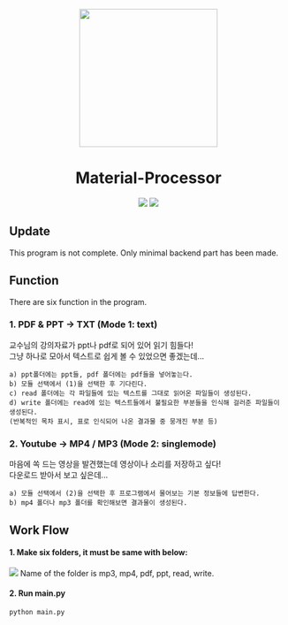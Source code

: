 <p align='center'>
  <img src="https://user-images.githubusercontent.com/86072294/132429234-81836a8b-300d-4e76-a5e2-95c73cb023e6.PNG" width="250">
</p>
<h1 align='center'>  Material-Processor </h1>
<p align='center'>
  <a href="http://www.apache.org/licenses/LICENSE-2.0"><img src="https://img.shields.io/github/license/CrovaS/Material-processor"/></a>
  <a href="https://www.python.org/"><img src="https://img.shields.io/badge/Python-3766AB?style=flat-square&logo=Python&logoColor=white"/></a>
</p>

## Update
This program is not complete.
Only minimal backend part has been made.

## Function
There are six function in the program.

### 1. PDF & PPT -> TXT (Mode 1: text)
교수님의 강의자료가 ppt나 pdf로 되어 있어 읽기 힘들다! \
그냥 하나로 모아서 텍스트로 쉽게 볼 수 있었으면 좋겠는데...
```
a) ppt폴더에는 ppt들, pdf 폴더에는 pdf들을 넣어놓는다.
b) 모듈 선택에서 (1)을 선택한 후 기다린다.
c) read 폴더에는 각 파일들에 있는 텍스트를 그대로 읽어온 파일들이 생성된다.
d) write 폴더에는 read에 있는 텍스트들에서 불필요한 부분들을 인식해 걸러준 파일들이 생성된다.
(반복적인 목차 표시, 표로 인식되어 나온 결과물 중 뭉개진 부분 등)
```

### 2. Youtube -> MP4 / MP3 (Mode 2: singlemode)
마음에 쏙 드는 영상을 발견했는데 영상이나 소리를 저장하고 싶다! \
다운로드 받아서 보고 싶은데...
```
a) 모듈 선택에서 (2)을 선택한 후 프로그램에서 물어보는 기본 정보들에 답변한다.
b) mp4 폴더나 mp3 폴더를 확인해보면 결과물이 생성된다.
```

## Work Flow
#### 1. Make six folders, it must be same with below:
<img src = "https://user-images.githubusercontent.com/86072294/132428343-ebfc63bd-5011-45e2-b9d2-e32f1580308e.png">
Name of the folder is mp3, mp4, pdf, ppt, read, write.

#### 2. Run main.py
```
python main.py
```
